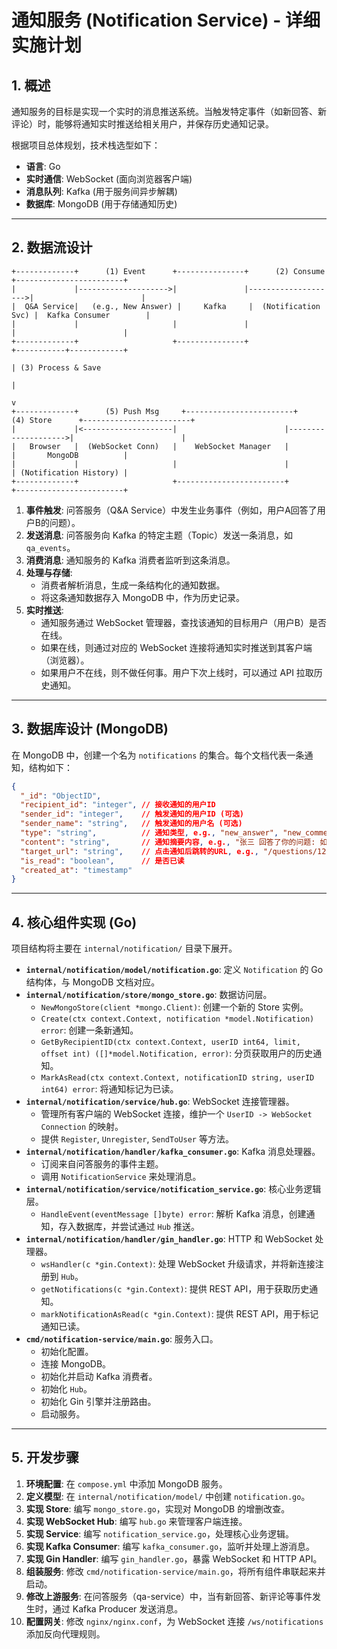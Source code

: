 # 通知服务 (Notification Service) - 详细实施计划

## 1. 概述

通知服务的目标是实现一个实时的消息推送系统。当触发特定事件（如新回答、新评论）时，能够将通知实时推送给相关用户，并保存历史通知记录。

根据项目总体规划，技术栈选型如下：

- **语言**: Go
- **实时通信**: WebSocket (面向浏览器客户端)
- **消息队列**: Kafka (用于服务间异步解耦)
- **数据库**: MongoDB (用于存储通知历史)

---

## 2. 数据流设计

```
+-------------+      (1) Event      +---------------+      (2) Consume      +------------------------+
|             |-------------------->|               |-------------------->|                        |
|  Q&A Service|   (e.g., New Answer) |     Kafka     |  (Notification Svc) |  Kafka Consumer        |
|             |                     |               |                     |                        |
+-------------+                     +---------------+                     +-----------+------------+
                                                                                      | (3) Process & Save
                                                                                      |
                                                                                      v
+-------------+      (5) Push Msg     +------------------------+      (4) Store      +------------------------+
|             |<--------------------|                        |-------------------->|                        |
|   Browser   |  (WebSocket Conn)   |    WebSocket Manager   |                     |       MongoDB          |
|             |                     |                        |                     | (Notification History) |
+-------------+                     +------------------------+                     +------------------------+

```

1.  **事件触发**: 问答服务（Q&A Service）中发生业务事件（例如，用户A回答了用户B的问题）。
2.  **发送消息**: 问答服务向 Kafka 的特定主题（Topic）发送一条消息，如 `qa_events`。
3.  **消费消息**: 通知服务的 Kafka 消费者监听到这条消息。
4.  **处理与存储**:
    *   消费者解析消息，生成一条结构化的通知数据。
    *   将这条通知数据存入 MongoDB 中，作为历史记录。
5.  **实时推送**:
    *   通知服务通过 WebSocket 管理器，查找该通知的目标用户（用户B）是否在线。
    *   如果在线，则通过对应的 WebSocket 连接将通知实时推送到其客户端（浏览器）。
    *   如果用户不在线，则不做任何事。用户下次上线时，可以通过 API 拉取历史通知。

---

## 3. 数据库设计 (MongoDB)

在 MongoDB 中，创建一个名为 `notifications` 的集合。每个文档代表一条通知，结构如下：

```json
{
  "_id": "ObjectID",
  "recipient_id": "integer", // 接收通知的用户ID
  "sender_id": "integer",    // 触发通知的用户ID (可选)
  "sender_name": "string",   // 触发通知的用户名 (可选)
  "type": "string",          // 通知类型, e.g., "new_answer", "new_comment"
  "content": "string",       // 通知摘要内容, e.g., "张三 回答了你的问题: 如何学习Go语言?"
  "target_url": "string",    // 点击通知后跳转的URL, e.g., "/questions/123"
  "is_read": "boolean",      // 是否已读
  "created_at": "timestamp"
}
```

---

## 4. 核心组件实现 (Go)

项目结构将主要在 `internal/notification/` 目录下展开。

*   **`internal/notification/model/notification.go`**: 定义 `Notification` 的 Go 结构体，与 MongoDB 文档对应。
*   **`internal/notification/store/mongo_store.go`**: 数据访问层。
    *   `NewMongoStore(client *mongo.Client)`: 创建一个新的 Store 实例。
    *   `Create(ctx context.Context, notification *model.Notification) error`: 创建一条新通知。
    *   `GetByRecipientID(ctx context.Context, userID int64, limit, offset int) ([]*model.Notification, error)`: 分页获取用户的历史通知。
    *   `MarkAsRead(ctx context.Context, notificationID string, userID int64) error`: 将通知标记为已读。
*   **`internal/notification/service/hub.go`**: WebSocket 连接管理器。
    *   管理所有客户端的 WebSocket 连接，维护一个 `UserID -> WebSocket Connection` 的映射。
    *   提供 `Register`, `Unregister`, `SendToUser` 等方法。
*   **`internal/notification/handler/kafka_consumer.go`**: Kafka 消息处理器。
    *   订阅来自问答服务的事件主题。
    *   调用 `NotificationService` 来处理消息。
*   **`internal/notification/service/notification_service.go`**: 核心业务逻辑层。
    *   `HandleEvent(eventMessage []byte) error`: 解析 Kafka 消息，创建通知，存入数据库，并尝试通过 `Hub` 推送。
*   **`internal/notification/handler/gin_handler.go`**: HTTP 和 WebSocket 处理器。
    *   `wsHandler(c *gin.Context)`: 处理 WebSocket 升级请求，并将新连接注册到 `Hub`。
    *   `getNotifications(c *gin.Context)`: 提供 REST API，用于获取历史通知。
    *   `markNotificationAsRead(c *gin.Context)`: 提供 REST API，用于标记通知已读。
*   **`cmd/notification-service/main.go`**: 服务入口。
    *   初始化配置。
    *   连接 MongoDB。
    *   初始化并启动 Kafka 消费者。
    *   初始化 `Hub`。
    *   初始化 Gin 引擎并注册路由。
    *   启动服务。

---

## 5. 开发步骤

1.  **环境配置**: 在 `compose.yml` 中添加 MongoDB 服务。
2.  **定义模型**: 在 `internal/notification/model/` 中创建 `notification.go`。
3.  **实现 Store**: 编写 `mongo_store.go`，实现对 MongoDB 的增删改查。
4.  **实现 WebSocket Hub**: 编写 `hub.go` 来管理客户端连接。
5.  **实现 Service**: 编写 `notification_service.go`，处理核心业务逻辑。
6.  **实现 Kafka Consumer**: 编写 `kafka_consumer.go`，监听并处理上游消息。
7.  **实现 Gin Handler**: 编写 `gin_handler.go`，暴露 WebSocket 和 HTTP API。
8.  **组装服务**: 修改 `cmd/notification-service/main.go`，将所有组件串联起来并启动。
9.  **修改上游服务**: 在问答服务（qa-service）中，当有新回答、新评论等事件发生时，通过 Kafka Producer 发送消息。
10. **配置网关**: 修改 `nginx/nginx.conf`，为 WebSocket 连接 `/ws/notifications` 添加反向代理规则。
